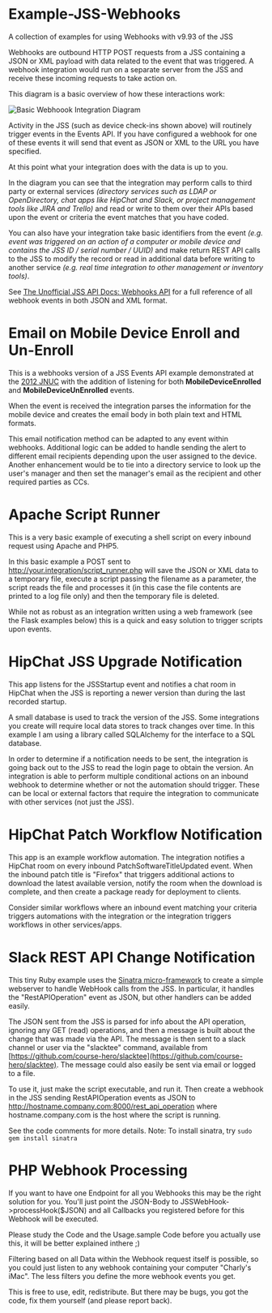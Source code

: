 # Example-JSS-Webhooks
A collection of examples for using Webhooks with v9.93 of the JSS

Webhooks are outbound HTTP POST requests from a JSS containing a JSON or XML payload with data related to the event that was triggered. A webhook integration would run on a separate server from the JSS and receive these incoming requests to take action on.

This diagram is a basic overview of how these interactions work:

![Basic Webhoook Integration Diagram](/images/basic_webhook_integration_diagram.png)

Activity in the JSS (such as device check-ins shown above) will routinely trigger events in the Events API. If you have configured a webhook for one of these events it will send that event as JSON or XML to the URL you have specified.

At this point what your integration does with the data is up to you.

In the diagram you can see that the integration may perform calls to third party or external services *(directory services such as LDAP or OpenDirectory, chat apps like HipChat and Slack, or project management tools like JIRA and Trello)* and read or write to them over their APIs based upon the event or criteria the event matches that you have coded.

You can also have your integration take basic identifiers from the event *(e.g. event was triggered on an action of a computer or mobile device and contains the JSS ID / serial number / UUID)* and make return REST API calls to the JSS to modify the record or read in additional data before writing to another service *(e.g. real time integration to other management or inventory tools)*.


See [The Unofficial JSS API Docs: Webhooks API](https://unofficial-jss-api-docs.atlassian.net/wiki/display/JRA/Webhooks+API) for a full reference of all webhook events in both JSON and XML format.

# Email on Mobile Device Enroll and Un-Enroll

This is a webhooks version of a JSS Events API example demonstrated at the [2012 JNUC](https://www.youtube.com/watch?v=QGxMJ1r8_Lg) with the addition of listening for both **MobileDeviceEnrolled** and **MobileDeviceUnEnrolled** events.

When the event is received the integration parses the information for the mobile device and creates the email body in both plain text and HTML formats.

This email notification method can be adapted to any event within webhooks. Additional logic can be added to handle sending the alert to different email recipients depending upon the user assigned to the device. Another enhancement would be to tie into a directory service to look up the user's manager and then set the manager's email as the recipient and other required parties as CCs.


# Apache Script Runner

This is a very basic example of executing a shell script on every inbound request using Apache and PHP5.

In this basic example a POST sent to http://your.integration/script_runner.php will save the JSON or XML data to a temporary file, execute a script passing the filename as a parameter, the script reads the file and processes it (in this case the file contents are printed to a log file only) and then the temporary file is deleted.

While not as robust as an integration written using a web framework (see the Flask examples below) this is a quick and easy solution to trigger scripts upon events.

# HipChat JSS Upgrade Notification

This app listens for the JSSStartup event and notifies a chat room in HipChat when the JSS is reporting a newer version than during the last recorded startup.

A small database is used to track the version of the JSS. Some integrations you create will require local data stores to track changes over time. In this example I am using a library called SQLAlchemy for the interface to a SQL database.

In order to determine if a notification needs to be sent, the integration is going back out to the JSS to read the login page to obtain the version. An integration is able to perform multiple conditional actions on an inbound webhook to determine whether or not the automation should trigger. These can be local or external factors that require the integration to communicate with other services (not just the JSS).

# HipChat Patch Workflow Notification

This app is an example workflow automation. The integration notifies a HipChat room on every inbound PatchSoftwareTitleUpdated event. When the inbound patch title is "Firefox" that triggers additional actions to download the latest available version, notify the room when the download is complete, and then create a package ready for deployment to clients.

Consider similar workflows where an inbound event matching your criteria triggers automations with the integration or the integration triggers workflows in other services/apps.

# Slack REST API Change Notification

This tiny Ruby example uses the [Sinatra micro-framework](http://www.sinatrarb.com/) to create a simple webserver to handle WebHook calls from the JSS. In particular, it handles the "RestAPIOperation" event as JSON,  but other handlers can be added easily. 

The JSON sent from the JSS is parsed for info about the API operation, ignoring any GET (read) operations, and then a message is built about the change that was made via the API.  The message is then sent to a slack channel or user via the "slacktee" command, available from [https://github.com/course-hero/slacktee](https://github.com/course-hero/slacktee). The message could also easily be sent via email or logged to a file. 

To use it, just make the script executable, and run it. Then create a webhook in the JSS sending RestAPIOperation events as JSON to http://hostname.company.com:8000/rest_api_operation where hostname.company.com is the host where the script is running. 

See the code comments for more details. Note: To install sinatra, try `sudo gem install sinatra`

# PHP Webhook Processing

If you want to have one Endpoint for all you Webhooks this may be the right solution for you. You'll just point the JSON-Body to JSSWebHook->processHook($JSON) and all Callbacks you registered before for this Webhook will be executed.

Please study the Code and the Usage.sample Code before you actually use this, it will be better explained inthere ;)

Filtering based on all Data within the Webhook request itself is possible, so you could just listen to any webhook containing your computer "Charly's iMac". The less filters you define the more webhook events you get.

This is free to use, edit, redistribute. But there may be bugs, you got the code, fix them yourself (and please report back).